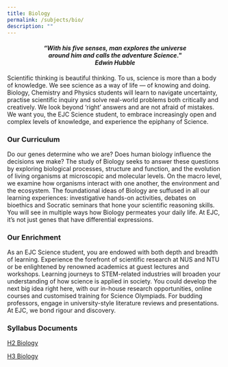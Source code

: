 ```yaml
---
title: Biology
permalink: /subjects/bio/
description: ""
---
```

<center><h4><em>“With his five senses, man explores the universe<br>around him and calls the adventure Science."<br><b>Edwin Hubble</b></em></h4></center>


Scientific thinking is beautiful thinking. To us, science is more than a body of knowledge. We see science as a way of life — of knowing and doing. Biology, Chemistry and Physics students will learn to navigate uncertainty, practise scientific inquiry and solve real-world problems both critically and creatively. We look beyond ‘right’ answers and are not afraid of mistakes. We want you, the EJC Science student, to embrace increasingly open and complex levels of knowledge, and experience the epiphany of Science.

### Our Curriculum

Do our genes determine who we are? Does human biology influence the decisions we make? The study of Biology seeks to answer these questions by exploring biological processes, structure and function, and the evolution of living organisms at microscopic and molecular levels. On the macro level, we examine how organisms interact with one another, the environment and the ecosystem. The foundational ideas of Biology are suffused in all our learning experiences: investigative hands-on activities, debates on bioethics and Socratic seminars that hone your scientific reasoning skills. You will see in multiple ways how Biology permeates your daily life. At EJC, it’s not just genes that have differential expressions.

### Our Enrichment

As an EJC Science student, you are endowed with both depth and breadth of learning. Experience the forefront of scientific research at NUS and NTU or be enlightened by renowned academics at guest lectures and workshops. Learning journeys to STEM-related industries will broaden your understanding of how science is applied in society. You could develop the next big idea right here, with our in-house research opportunities, online courses and customised training for Science Olympiads. For budding professors, engage in university-style literature reviews and presentations. At EJC, we bond rigour and discovery.

### Syllabus Documents

[H2 Biology](https://www.seab.gov.sg/docs/default-source/national-examinations/syllabus/alevel/2024syllabus/9744_y24_sy.pdf)

[H3 Biology](https://www.seab.gov.sg/docs/default-source/national-examinations/syllabus/alevel/2024syllabus/9816_y24_sy.pdf)